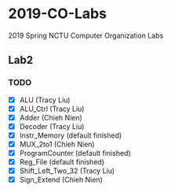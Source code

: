 # 2019-CO-Labs
2019 Spring NCTU Computer Organization Labs

## Lab2

### TODO
- [x] ALU (Tracy Liu)
- [x] ALU_Ctrl (Tracy Liu)
- [x] Adder (Chieh Nien)
- [x] Decoder (Tracy Liu)
- [x] Instr_Memory (default finished)
- [x] MUX_2to1 (Chieh Nien)
- [x] ProgramCounter (default finished)
- [x] Reg_File (default finished)
- [x] Shift_Left_Two_32 (Tracy Liu)
- [x] Sign_Extend (Chieh Nien)
